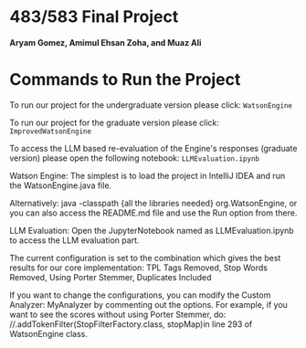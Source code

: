 <h1>483/583 Final Project</h1>
<h4>Aryam Gomez, Amimul Ehsan Zoha, and Muaz Ali</h4>

# Commands to Run the Project


To run our project for the undergraduate version please click: ``WatsonEngine``

To run our project for the graduate version please click: ``ImprovedWatsonEngine``

To access the LLM based re-evaluation of the Engine's responses (graduate version) please open the following notebook: ``LLMEvaluation.ipynb``

Watson Engine:
The simplest is to load the project in IntelliJ IDEA and run the WatsonEngine.java file.

Alternatively:
java -classpath {all the libraries needed} org.WatsonEngine, or you can also access the README.md file and use the Run option from there.


LLM Evaluation:
Open the JupyterNotebook named as LLMEvaluation.ipynb to access the LLM evaluation part.

The current configuration is set to the combination which gives the best results for our core implementation: 
TPL Tags Removed, Stop Words Removed, Using Porter Stemmer, Duplicates Included 

If you want to change the configurations, you can modify the Custom Analyzer: MyAnalyzer by commenting out the options. For example, if you want to see the scores without using Porter Stemmer, do: //.addTokenFilter(StopFilterFactory.class, stopMap)in line 293 of WatsonEngine class. 

